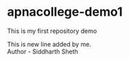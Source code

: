 # apnacollege-demo1
This is my first repository demo

This is new line added by me.
<br>
Author - Siddharth Sheth
